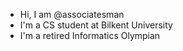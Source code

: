 - Hi, I am @associatesman
- I'm a CS student at Bilkent University
- I'm a retired Informatics Olympian
